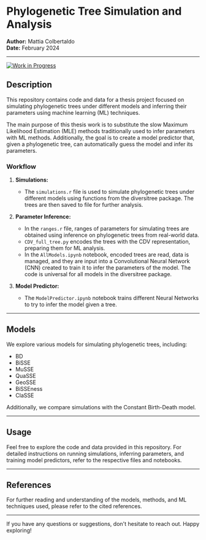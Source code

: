 # Phylogenetic Tree Simulation and Analysis

**Author:** Mattia Colbertaldo  
**Date:** February 2024

---

[![Work in Progress](https://img.shields.io/badge/Work%20in%20Progress-Yes-yellow.svg)](https://shields.io/)


## Description

This repository contains code and data for a thesis project focused on simulating phylogenetic trees under different models and inferring their parameters using machine learning (ML) techniques.

The main purpose of this thesis work is to substitute the slow Maximum Likelihood Estimation (MLE) methods traditionally used to infer parameters with ML methods. Additionally, the goal is to create a model predictor that, given a phylogenetic tree, can automatically guess the model and infer its parameters.

### Workflow

1. **Simulations:** 
    - The `simulations.r` file is used to simulate phylogenetic trees under different models using functions from the diversitree package. The trees are then saved to file for further analysis.

2. **Parameter Inference:**
    - In the `ranges.r` file, ranges of parameters for simulating trees are obtained using inference on phylogenetic trees from real-world data.
    - `CDV_full_tree.py` encodes the trees with the CDV representation, preparing them for ML analysis.
    - In the `AllModels.ipynb` notebook, encoded trees are read, data is managed, and they are input into a Convolutional Neural Network (CNN) created to train it to infer the parameters of the model. The code is universal for all models in the diversitree package.

3. **Model Predictor:**
    - The `ModelPredictor.ipynb` notebook trains different Neural Networks to try to infer the model given a tree.

---

## Models

We explore various models for simulating phylogenetic trees, including:
- BD
- BiSSE
- MuSSE
- QuaSSE
- GeoSSE
- BiSSEness
- ClaSSE

Additionally, we compare simulations with the Constant Birth-Death model.

---

## Usage

Feel free to explore the code and data provided in this repository. For detailed instructions on running simulations, inferring parameters, and training model predictors, refer to the respective files and notebooks.

---

## References

For further reading and understanding of the models, methods, and ML techniques used, please refer to the cited references.

---

If you have any questions or suggestions, don't hesitate to reach out. Happy exploring!

